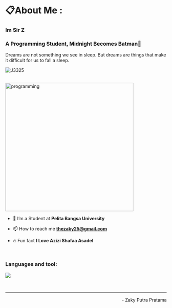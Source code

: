 <h1 align="left">📋About Me : </h1>
<h3 align="left">Im Sir Z</h3>
<h3 align="left">A Programming Student, Midnight Becomes Batman🦇</h3>
<p align="left">Dreams are not something we see in sleep. But dreams are things that make it difficult for us to fall a sleep.</p>
<p align="left"> 
 <img src="https://komarev.com/ghpvc/?username=J3325&label=Profile%20views&color=6A5ACD&style=flat" alt="J3325" /> 
<!--  <img src="https://img.shields.io/badge/Languages-Python | Java | PHP | Typescript | Node | React -green.svg" alt="supun nanayakkara's languages" /> -->
<!--  <img alt="Profile followers" src="https://img.shields.io/github/followers/supuna97"> -->
</p>
<br>
<img align="center" alt="programming" width="400" src="https://cdna.artstation.com/p/assets/images/images/060/460/880/original/pixel-jeff-chill-mario-2023-2.gif?1678633376">
<br>

- 📌 I’m a Student at **Pelita Bangsa University**

- 📫 How to reach me **thezaky25@gmail.com**

- 🔥 Fun fact **I Love Azizi Shafaa Asadel**

<br>
<h3 align="left">Languages and tool:</h3>

<p align="left">
  <a href="https://skillicons.dev">
    <img src="https://skillicons.dev/icons?i=python,java,php,bootstrap,androidstudio,git,github,vscode" />
  </a>
</p>
<br>

---

<p align="right" > - Zaky Putra Pratama </a></p>
